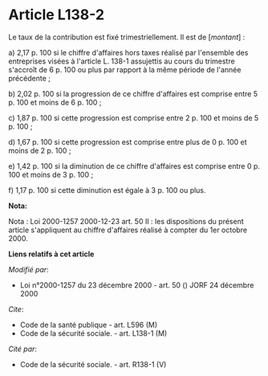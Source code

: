 # Article L138-2

Le taux de la contribution est fixé trimestriellement. Il est de [*montant*] :

a) 2,17 p. 100 si le chiffre d'affaires hors taxes réalisé par l'ensemble des entreprises visées à l'article L. 138-1
assujettis au cours du trimestre s'accroît de 6 p. 100 ou plus par rapport à la même période de l'année précédente ;

b) 2,02 p. 100 si la progression de ce chiffre d'affaires est comprise entre 5 p. 100 et moins de 6 p. 100 ;

c) 1,87 p. 100 si cette progression est comprise entre 2 p. 100 et moins de 5 p. 100 ;

d) 1,67 p. 100 si cette progression est comprise entre plus de 0 p. 100 et moins de 2 p. 100 ;

e) 1,42 p. 100 si la diminution de ce chiffre d'affaires est comprise entre 0 p. 100 et moins de 3 p. 100 ;

f) 1,17 p. 100 si cette diminution est égale à 3 p. 100 ou plus.

**Nota:**

Nota : Loi 2000-1257 2000-12-23 art. 50 II : les dispositions du présent article s'appliquent au chiffre d'affaires réalisé à
compter du 1er octobre 2000.

**Liens relatifs à cet article**

_Modifié par_:

  - Loi n°2000-1257 du 23 décembre 2000 - art. 50 () JORF 24 décembre 2000

_Cite_:

  - Code de la santé publique - art. L596 (M)
  - Code de la sécurité sociale. - art. L138-1 (M)

_Cité par_:

  - Code de la sécurité sociale. - art. R138-1 (V)
